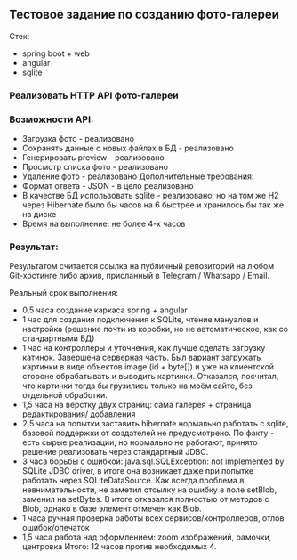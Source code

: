 ## Тестовое задание по созданию фото-галереи
Стек:
* spring boot + web
* angular
* sqlite

### Реализовать HTTP API фото-галереи
### Возможности API:
* Загрузка фото - реализовано
* Сохранять данные о новых файлах в БД - реализовано
* Генерировать preview - реализовано 
* Просмотр списка фото - реализовано
* Удаление фото - реализовано
Дополнительные требования:
* Формат ответа - JSON - в цело реализовано
* В качестве БД использовать sqlite - реализовано, но на том же H2 через Hibernate было бы часов на 6 быстрее и хранилось бы так же на диске
* Время на выполнение: не более 4-х часов

### Результат:
Результатом считается ссылка на публичный репозиторий на любом Git-хостинге либо
архив, присланный в Telegram / Whatsapp / Email.

Реальный срок выполнения:
* 0,5 часа создание каркаса spring + angular
* 1 час для создания подключения к SQLite, чтение мануалов и настройка (решение почти из коробки, но не автоматическое, как со стандартными БД)
* 1 час на контроллеры и уточнения, как лучше сделать загрузку катинок. Завершена серверная часть. Был вариант загружать картинки в виде объектов image (id + byte[]) и уже на клиентской стороне обрабатывать и выводить картинки. Отказался, посчитал, что картинки тогда бы грузились только на моём сайте, без отдельной обработки.
* 1,5 часа на вёрстку двух страниц: сама галерея + страница редактирования/ добавления
* 2,5 часа на попытки заставить hibernate нормально работать с sqlite, базовой поддержки от создателей не предусмотрено. По факту - есть сырые реализации, но нормально не работают, принято решение реализовать через стандартный JDBC.
* 3 часа борьбы с ошибкой: java.sql.SQLException: not implemented by SQLite JDBC driver, в итоге она возникает даже при попытке работать через SQLiteDataSource. Как всегда проблема в невнимательности, не заметил отсылку на ошибку в поле setBlob, заменил на setBytes. В итоге отказался полностью от методов с Blob, однако в базе элемент отмечен как Blob.
* 1 часа ручная проверка работы всех сервисов/контроллеров, отлов ошибок/опечаток
* 1,5 часа работа над оформлением: zoom изображений, рамочки, центровка
Итого: 12 часов против необходимых 4.
